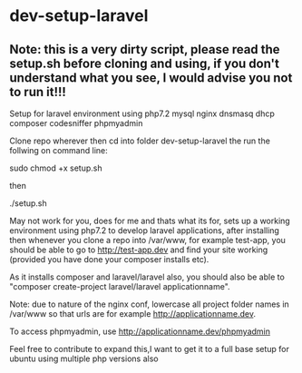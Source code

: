 # dev-setup-laravel

## Note: this is a very dirty script, please read the setup.sh before cloning and using, if you don't understand what you see, I would advise you not to run it!!!

Setup for laravel environment using php7.2 mysql nginx dnsmasq dhcp composer codesniffer phpmyadmin

Clone repo wherever then cd into folder dev-setup-laravel the run the follwing on command line:

sudo chmod +x setup.sh

then

./setup.sh

May not work for you, does for me and thats what its for, sets up a working environment using php7.2 to develop laravel applications,
after installing then whenever you clone a repo into /var/www, for example test-app, you should be able to go to http://test-app.dev
and find your site working (provided you have done your composer installs etc).

As it installs composer and laravel/laravel also, you should also be able to "composer create-project laravel/laravel applicationname".

Note: due to nature of the nginx conf, lowercase all project folder names in /var/www so that urls are for example http://applicationname.dev.

To access phpmyadmin, use http://applicationname.dev/phpmyadmin

Feel free to contribute to expand this,I want to get it to a full base setup for ubuntu using multiple php versions also
